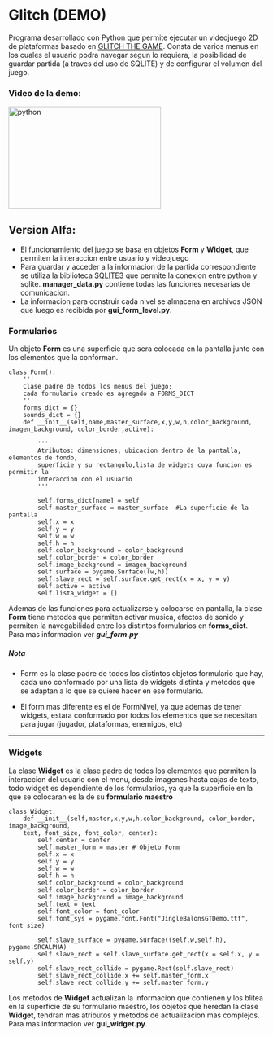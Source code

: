 <h1 align="left">Glitch (DEMO)</h1>

Programa desarrollado con Python que permite ejecutar un videojuego 2D de plataformas basado en [GLITCH THE GAME](http://www.glitchthegame.com).
Consta de varios menus en los cuales el usuario podra navegar segun lo requiera, la posibilidad de guardar partida (a traves del uso de SQLITE) y de configurar el volumen del juego.

<h3 align="left">Video de la demo:</h3>
<p align="left"> <a href="https://www.youtube.com/watch?v=kE6Hpu-GOVY" target="_blank" rel="noreferrer"> <img src="https://cdn.discordapp.com/attachments/1036152912600121356/1051167099122368542/main_menu.png" alt="python" width="300" height="200"/> </a>


<h2 align="left">Version Alfa:</h2>

- El funcionamiento del juego se basa en objetos **Form** y **Widget**, que permiten la interaccion entre usuario y videojuego
- Para guardar y acceder a la informacion de la partida correspondiente se utiliza la biblioteca [SQLITE3](https://docs.python.org/es/3/library/sqlite3.html?highlight=sqlite3#module-sqlite3) que permite la conexion entre python y sqlite. **manager_data.py** contiene todas las funciones necesarias de comunicacion.
- La informacion para construir cada nivel se almacena en archivos JSON que luego es recibida por **gui_form_level.py**.

<h3 align="left">Formularios</h3>

Un objeto **Form** es una superficie que sera colocada en la pantalla junto con los elementos que la conforman.
~~~
class Form():
    '''
    Clase padre de todos los menus del juego; 
    cada formulario creado es agregado a FORMS_DICT
    '''
    forms_dict = {}
    sounds_dict = {}
    def __init__(self,name,master_surface,x,y,w,h,color_background, imagen_background, color_border,active):
        
        '''
        Atributos: dimensiones, ubicacion dentro de la pantalla, elementos de fondo,
        superficie y su rectangulo,lista de widgets cuya funcion es permitir la 
        interaccion con el usuario
        '''

		self.forms_dict[name] = self
        self.master_surface = master_surface  #La superficie de la pantalla
        self.x = x
        self.y = y
        self.w = w
        self.h = h
        self.color_background = color_background
        self.color_border = color_border
        self.image_background = imagen_background
        self.surface = pygame.Surface((w,h))
        self.slave_rect = self.surface.get_rect(x = x, y = y)
        self.active = active
        self.lista_widget = []
~~~

Ademas de las funciones para actualizarse y colocarse en pantalla, la clase **Form** tiene metodos que permiten activar musica, efectos de sonido y permiten la navegabilidad entre los distintos formularios en **forms_dict**. Para mas informacion ver ***gui_form.py***

<h5 align="left">Nota</h5>

- Form es la clase padre de todos los distintos objetos formulario que hay, cada uno conformado por una lista de widgets distinta y metodos que se adaptan a lo que se quiere hacer en ese formulario.

- El form mas diferente es el de FormNivel, ya que ademas de tener widgets, estara conformado por todos los elementos que se necesitan para jugar (jugador, plataformas, enemigos, etc)
___

<h3 align="left">Widgets</h3>

La clase **Widget** es la clase padre de todos los elementos que permiten la interaccion del usuario con el menu, desde imagenes hasta cajas de texto, todo widget es dependiente de los formularios, ya que la superficie en la que se colocaran es la de su **formulario maestro**
~~~
class Widget:
    def __init__(self,master,x,y,w,h,color_background, color_border, image_background, 
	text, font_size, font_color, center):
        self.center = center
        self.master_form = master # Objeto Form
        self.x = x
        self.y = y
        self.w = w
        self.h = h
        self.color_background = color_background
        self.color_border = color_border
        self.image_background = image_background
		self.text = text
        self.font_color = font_color
		self.font_sys = pygame.font.Font("JingleBalonsGTDemo.ttf", font_size)

        self.slave_surface = pygame.Surface((self.w,self.h), pygame.SRCALPHA)
        self.slave_rect = self.slave_surface.get_rect(x = self.x, y = self.y)
        self.slave_rect_collide = pygame.Rect(self.slave_rect)
        self.slave_rect_collide.x += self.master_form.x
        self.slave_rect_collide.y += self.master_form.y
~~~
Los metodos de **Widget** actualizan la informacion que contienen y los blitea en la superficie de su formulario maestro, los objetos que heredan la clase **Widget**, tendran mas atributos y metodos de actualizacion mas complejos. Para mas informacion ver **gui_widget.py**.












